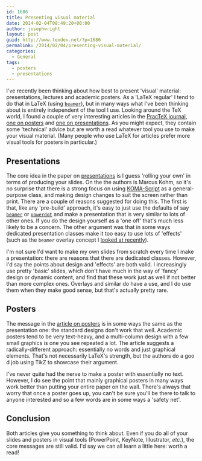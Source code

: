 ```yaml
---
id: 1686
title: Presenting visual material
date: 2014-02-04T08:49:20+00:00
author: josephwright
layout: post
guid: http://www.texdev.net/?p=1686
permalink: /2014/02/04/presenting-visual-material/
categories:
  - General
tags:
  - posters
  - presentations
---
```

I've recently been thinking about how best to present 'visual' material: presentations, lectures and academic posters. As a 'LaTeX regular' I tend to do that in LaTeX (using [`beamer`](http://ctan.org/pkg/beamer)), but in many ways what I've been thinking about is entirely independent of the tool I use. Looking around the TeX world, I found a couple of very interesting articles in the [PracTeX journal](http://tug.org/pracjourn/archive.html), [one on posters](http://tug.org/pracjourn/2010-2/rogerio.html) and [one on presentations](http://tug.org/pracjourn/2010-2/hofert.html). As you might expect, they contain some 'technical' advice but are worth a read whatever tool you use to make your visual material. (Many people who use LaTeX for articles prefer more visual tools for posters in particular.)

## Presentations

The core idea in the paper on [presentations](http://tug.org/pracjourn/2010-2/hofert.html) is I guess 'rolling your own' in terms of producing your slides. On the the authors is Marcus Kohm, so it's no surprise that there is a strong focus on using [KOMA-Script](http://www.komascript.de/) as a general-purpose class, and making design changes to suit the screen rather than print. There are a couple of reasons suggested for doing this. The first is that, like any 'pre-build' approach, it's easy to just use the defaults of say [`beamer`](http://ctan.org/pkg/beamer) or [`powerdot`](http://ctan.org/pkg/powerdot) and make a presentation that is very similar to lots of other ones. If you do the design yourself as a 'one off' that's much less likely to be a concern. The other argument was that in some ways dedicated presentation classes make it too easy to use lots of 'effects' (such as the `beamer` overlay concept I [looked at recently](http://www.texdev.net/2014/01/17/the-beamer-slide-overlay-concept/)).

I'm not sure I'd want to make my own slides from scratch every time I make a presentation: there are reasons that there are dedicated classes. However, I'd say the points about design and 'effects' are both valid. I increasingly use pretty 'basic' slides, which don't have much in the way of 'fancy' design or dynamic content, and find that these work just as well if not better than more complex ones. Overlays and similar do have a use, and I do use them when they make good sense, but that's actually pretty rare.

## Posters

The message in the [article on posters](http://tug.org/pracjourn/2010-2/rogerio.html) is in some ways the same as the presentation one: the standard designs don't work that well. Academic posters tend to be very text-heavy, and a multi-column design with a few small graphics is one you see repeated a lot. The article suggests a radically-different approach: essentially no words and just graphical elements. That's not necessarily LaTeX's strength, but the authors do a goo d job using TikZ to showcase their argument.

I've never quite had the nerve to make a poster with essentially no text.  However, I do see the point that mainly graphical posters in many ways work better than putting your entire paper on the wall. There's always that worry that once a poster goes up, you can't be sure you'll be there to talk to anyone interested and so a few words are in some ways a 'safety net'.

## Conclusion

Both articles give you something to think about. Even if you do all of your slides and posters in visual tools (PowerPoint, KeyNote, Illustrator, _etc._), the core messages are still valid. I'd say we can all learn a little here: worth a read!
